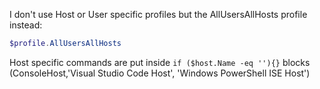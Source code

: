 I don't use Host or User specific profiles but the AllUsersAllHosts profile instead:

```powershell
$profile.AllUsersAllHosts
```

Host specific commands are put inside
`if ($host.Name -eq ''){}`
blocks (ConsoleHost,'Visual Studio Code Host', 'Windows PowerShell ISE Host')
